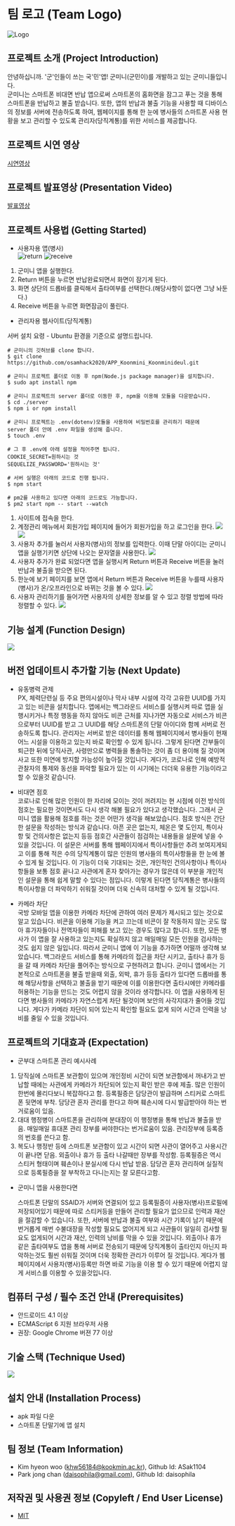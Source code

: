 # 팀 로고 (Team Logo)
![Logo](./img/logo.png)

## 프로젝트 소개 (Project  Introduction)
 안녕하십니까. '군'인들이 쓰는 국'민'앱! 군미니(군민이)를 개발하고 있는 군미니들입니다.  
 군미니는 스마트폰 비대면 반납 앱으로써 스마트폰의 홈화면을 잠그고 푸는 것을 통해 스마트폰을 반납하고 불출 받습니다. 또한, 앱의 반납과 불출 기능을 사용할 때 디바이스의 정보를 서버에 전송하도록 하여, 웹페이지를 통해 한 눈에 병사들의 스마트폰 사용 현황을 보고 관리할 수 있도록 관리자(당직계통)를 위한 서비스를 제공합니다.
 

## 프로젝트 시연 영상
[시연영상](https://youtu.be/Sqp1qpT6wCY)
## 프로젝트 발표영상 (Presentation Video)
[발표영상](https://youtu.be/RYGvtKITEl4)

## 프로젝트 사용법 (Getting Started)
 - 사용자용 앱(병사)  
 ![return](./img/return2.gif) ![receive](./img/receive2.gif)  
  1. 군미니 앱을 실행한다.  
  1. Return 버튼을 누르면 반납완료되면서 화면이 잠기게 된다.   
  1. 화면 상단의 드롭바를 클릭해서 출타여부를 선택한다.(해당사항이 없다면 그냥 놔둔다.)  
  1. Receive 버튼을 누르면 화면잠금이 풀린다.  
    
 - 관리자용 웹사이트(당직계통)
 
 서버 설치 요령 - Ubuntu 환경을 기준으로 설명드립니다.
```
# 군미니의 깃허브를 clone 합니다. 
$ git clone https://github.com/osamhack2020/APP_Koonmini_Koonminideul.git
```

```
# 군미니 프로젝트 폴더로 이동 후 npm(Node.js package manager)을 설치합니다. 
$ sudo apt install npm
```

```
# 군미니 프로젝트의 server 폴더로 이동한 후, npm을 이용해 모듈을 다운받습니다.
$ cd ./server
$ npm i or npm install
```

```
# 군미니 프로젝트는 .env(dotenv)모듈을 사용하여 비밀번호를 관리하기 때문에
server 폴더 안에 .env 파일을 생성해 줍니다.
$ touch .env
```


```
# 그 후 .env에 아래 설정을 적어주면 됩니다.
COOKIE_SECRET=원하시는 것
SEQUELIZE_PASSWORD='원하시는 것'
```

```
# 서버 실행은 아래의 코드로 진행 됩니다.
$ npm start

# pm2를 사용하고 있다면 아래의 코드로도 가능합니다.
$ pm2 start npm -- start --watch
```


  1. 사이트에 접속을 한다.
  1. 계정관리 메뉴에서 회원가입 페이지에 들어가 회원가입을 하고 로그인을 한다.  ![](./img/p5.png) ![](./img/p4.png)
  1. 사용자 추가를 눌러서 사용자(병사)의 정보를 입력한다. 이때 단말 아이디는 군미니 앱을 실행기키면 상단에 나오는 문자열을 사용한다.  ![](./img/p3.png)
  1. 사용자 추가가 완료 되었다면 앱을 실행시켜 Return 버튼과 Receive 버튼을 눌러 반납과 불출을 받으면 된다.
  1. 한눈에 보기 페이지를 보면 앱에서 Return 버튼과 Receive 버튼을 누를때 사용자(병사)가 온/오프라인으로 바뀌는 것을 볼 수 있다.  ![](./img/p1.png)
  1. 사용자 관리하기를 들어가면 사용자의 상세한 정보를 알 수 있고 정렬 방법에 따라 정렬할 수 있다.  ![](./img/p2.png)


## 기능 설계 (Function Design)
![](./img/FuntionDesign1.png)

## 버전 업데이트시 추가할 기능 (Next Update)
- 유동병력 관제  
 PX, 체력단련실 등 주요 편의시설이나 막사 내부 시설에 각각 고유한 UUID를 가지고 있는 비콘을 설치합니다. 앱에서는 백그라운드 서비스를 실행시켜 따로 앱을 실행시키거나 특정 행동을 하지 않아도 비콘 근처를 지나가면 자동으로 서비스가 비콘으로부터 UUID를 받고 그 UUID를 해당 스마트폰의 단말 아이디와 함께 서버로 전송하도록 합니다. 관리자는 서버로 받은 데이터를 통해 웹페이지에서 병사들이 현재 어느 시설을 이용하고 있는지 바로 확인할 수 있게 됩니다. 그렇게 된다면 간부들이 퇴근한 뒤에 당직사관, 사령만으로 병력들을 통솔하는 것이 좀 더 용이해 질 것이며 사고 또한 미연에 방지할 가능성이 높아질 것입니다. 게다가, 코로나로 인해 예방적 관찰자의 통제와 동선을 파악할 필요가 있는 이 시기에는 더더욱 유용한 기능이라고 할 수 있을것 같습니다.

- 비대면 점호  
 코로나로 인해 많은 인원이 한 자리에 모이는 것이 꺼려지는 현 시점에 이전 방식의 점호는 필요한 것이면서도 다시 생각 해볼 필요가 있다고 생각했습니다. 그래서 군미니 앱을 활용해 점호를 하는 것은 어떤가 생각을 해보았습니다. 점호 방식은 간단한 설문을 작성하는 방식과 같습니다. 아픈 곳은 없는지, 체온은 몇 도인지, 특이사항 및 건의사항은 없는지 등등 점호간 사관들이 점검하는 내용들을 설문에 넣을 수 있을 것입니다. 이 설문은 서버를 통해 웹페이지에서 특이사항들만 추려 보여지게되고 이를 통해 적은 수의 당직계통이 많은 인원의 병사들의 특이사항들을 한 눈에 볼 수 있게 될 것입니다. 이 기능이 더욱 기대되는 것은, 개인적인 건의사항이나 특이사항들을 보통 점호 끝나고 사관에게 혼자 찾아가는 경우가 많은데 이 부분을 개인적인 설문을 통해 쉽게 말할 수 있다는 점입니다. 이렇게 된다면 당직계통은 병사들의 특이사항을 더 파악하기 쉬워질 것이며 더욱 신속히 대처할 수 있게 될 것입니다.

- 카메라 차단  
 국방 모바일 앱을 이용한 카메라 차단에 관하여 여러 문제가 제시되고 있는 것으로 알고 있습니다. 비콘을 이용해 기능을 켜고 끄는데 비콘이 잘 작동하지 않는 곳도 많아 휴가자들이나 전역자들이 피해를 보고 있는 경우도 많다고 합니다. 또한, 모든 병사가 이 앱을 잘 사용하고 있는지도 확실하지 않고 매일매일 모든 인원을 검사하는 것도 쉽지 않은 일입니다. 따라서 군미니 앱에 이 기능을 추가하면 어떨까 생각해 보았습니다. 백그라운드 서비스를 통해 카메라의 접근을 차단 시키고, 출타나 휴가 등을 갈 때 카메라 차단을 풀어주는 방식으로 구현하려고 합니다. 군미니 앱에서는 기본적으로 스마트폰을 불출 받을때 외출, 외박, 휴가 등등 출타가 있다면 드롭바를 통해 해당사항을 선택하고 불출을 받기 때문에 이를 이용한다면 출타시에만 카메라를 허용하는 기능을 만드는 것도 어렵지 않을 것이라 생각합니다. 이 앱을 사용하게 된다면 병사들의 카메라가 자연스럽게 차단 될것이며 보안의 사각지대가 줄어들 것입니다. 게다가 카메라 차단이 되어 있는지 확인할 필요도 없게 되어 시간과 인력을 낭비를 줄일 수 있을 것입니다.
 
## 프로젝트의 기대효과 (Expectation)
 - 군부대 스마트폰 관리 예시사례
  1. 당직실에 스마트폰 보관함이 있으며 개인정비 시간이 되면 보관함에서 꺼내가고 반납할 때에는 사관에게 카메라가 차단되어 있는지 확인 받은 후에 제출. 많은 인원이 한번에 몰리다보니 복잡하다고 함. 등록필증은 담당관이 발급하며 스티커로 스마트폰 뒷면에 부착. 담당관 혼자 관리를 한다고 하며 훼손시에 다시 발급받아야 하는 번거로움이 있음.
  1. 대대 행정병이 스마트폰을 관리하며 분대장이 이 행정병을 통해 반납과 불출을 받음. 매일매일 휴대폰 관리 장부를 써야한다는 번거로움이 있음. 관리장부에 등록증의 번호를 쓴다고 함.
  1. 복도나 행정반 등에 스마트폰 보관함이 있고 시간이 되면 사관이 열어주고 사용시간이 끝나면 닫음. 외출이나 휴가 등 출타 나갈때만 장부를 작성함. 등록필증은 역시 스티커 형태이며 훼손이나 분실시에 다시 반납 받음. 담당관 혼자 관리하며 실질적으로 등록필증을 잘 부착하고 다니는지는 잘 모른다고함.  
  
 - 군미니 앱을 사용한다면
   
   스마트폰 단말의 SSAID가 서버와 연결되어 있고 등록필증이 사용자(병사)프로필에 저장되어있기 때문에 따로 스티커등을 만들어 관리할 필요가 없으므로 인력과 재산을 절감할 수 있습니다. 또한, 서버에 반납과 불출 여부와 시간 기록이 남기 때문에 번거롭게 매번 수불대장을 작성할 필요도 없어지게 되고 사관들이 일일히 검사할 필요도 없게되어 시간과 재산, 인력의 낭비를 막을 수 있을 것입니다. 외출이나 휴가 같은 출타여부도 앱을 통해 서버로 전송되기 때문에 당직계통이 출타인지 아닌지 파악하는것도 훨씬 쉬워질 것이며 더욱 정확한 관리가 이루어 질 것입니다. 게다가 웹페이지에서 사용자(병사)등록만 하면 바로 기능을 이용 할 수 있기 때문에 어렵지 않게 서비스를 이용할 수 있을것입니다.
  

## 컴퓨터 구성 / 필수 조건 안내 (Prerequisites)
* 안드로이드 4.1 이상
* ECMAScript 6 지원 브라우저 사용
* 권장: Google Chrome 버젼 77 이상

## 기술 스택 (Technique Used)
![](./img/Technique.png)

## 설치 안내 (Installation Process)
 - apk 파일 다운
 - 스마트폰 단말기에 앱 설치

 
## 팀 정보 (Team Information)
- Kim hyeon woo (khw56184@kookmin.ac.kr), Github Id: ASak1104
- Park jong chan (daisophila@gmail.com), Github Id: daisophila

## 저작권 및 사용권 정보 (Copyleft / End User License)
 * [MIT](https://github.com/osam2020-WEB/Sample-ProjectName-TeamName/blob/master/license.md)
